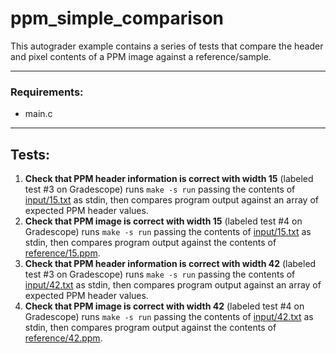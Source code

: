 # ppm\_simple\_comparison
This autograder example contains a series of tests that compare the header and pixel contents of a PPM image against a reference/sample.

----

### Requirements:
* main.c

----

## Tests:
1. **Check that PPM header information is correct with width 15** (labeled test #3 on Gradescope) runs `make -s run` passing the contents of [input/15.txt](https://github.com/sulliops/python-Gradescope-autograder/blob/main/ppm_simple_comparison/source/input/15.txt) as stdin, then compares program output against an array of expected PPM header values.
2. **Check that PPM image is correct with width 15** (labeled test #4 on Gradescope) runs `make -s run` passing the contents of [input/15.txt](https://github.com/sulliops/python-Gradescope-autograder/blob/main/ppm_simple_comparison/source/input/15.txt) as stdin, then compares program output against the contents of [reference/15.ppm](https://github.com/sulliops/python-Gradescope-autograder/blob/main/ppm_simple_comparison/source/reference/15.ppm).
3. **Check that PPM header information is correct with width 42** (labeled test #3 on Gradescope) runs `make -s run` passing the contents of [input/42.txt](https://github.com/sulliops/python-Gradescope-autograder/blob/main/ppm_simple_comparison/source/input/42.txt) as stdin, then compares program output against an array of expected PPM header values.
4. **Check that PPM image is correct with width 42** (labeled test #4 on Gradescope) runs `make -s run` passing the contents of [input/42.txt](https://github.com/sulliops/python-Gradescope-autograder/blob/main/ppm_simple_comparison/source/input/42.txt) as stdin, then compares program output against the contents of [reference/42.ppm](https://github.com/sulliops/python-Gradescope-autograder/blob/main/ppm_simple_comparison/source/reference/42.ppm).
